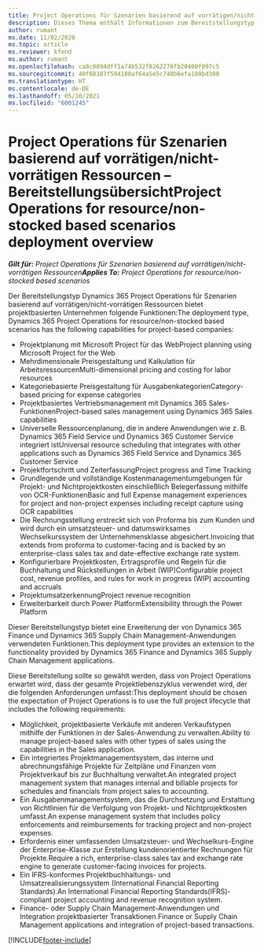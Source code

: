 ```yaml
---
title: Project Operations für Szenarien basierend auf vorrätigen/nicht-vorrätigen Ressourcen – Bereitstellungsübersicht
description: Dieses Thema enthält Informationen zum Bereitstellungstyp Project Operations für Szenarien basierend auf vorrätigen/nicht-vorrätigen Ressourcen.
author: rumant
ms.date: 11/02/2020
ms.topic: article
ms.reviewer: kfend
ms.author: rumant
ms.openlocfilehash: ca8c0894dff1a74b532f8262278fb20400f097c5
ms.sourcegitcommit: 40f68387f594180af64a5e5c748b6efa188bd300
ms.translationtype: HT
ms.contentlocale: de-DE
ms.lasthandoff: 05/10/2021
ms.locfileid: "6001245"
---
```

# <a name="project-operations-for-resourcenon-stocked-based-scenarios-deployment-overview"></a><span data-ttu-id="a6e18-103">Project Operations für Szenarien basierend auf vorrätigen/nicht-vorrätigen Ressourcen – Bereitstellungsübersicht</span><span class="sxs-lookup"><span data-stu-id="a6e18-103">Project Operations for resource/non-stocked based scenarios deployment overview</span></span>

<span data-ttu-id="a6e18-104">_**Gilt für:** Project Operations für Szenarien basierend auf vorrätigen/nicht-vorrätigen Ressourcen_</span><span class="sxs-lookup"><span data-stu-id="a6e18-104">_**Applies To:** Project Operations for resource/non-stocked based scenarios_</span></span>

<span data-ttu-id="a6e18-105">Der Bereitstellungstyp Dynamics 365 Project Operations für Szenarien basierend auf vorrätigen/nicht-vorrätigen Ressourcen bietet projektbasierten Unternehmen folgende Funktionen:</span><span class="sxs-lookup"><span data-stu-id="a6e18-105">The deployment type, Dynamics 365 Project Operations for resource/non-stocked based scenarios has the following capabilities for project-based companies:</span></span>

- <span data-ttu-id="a6e18-106">Projektplanung mit Microsoft Project für das Web</span><span class="sxs-lookup"><span data-stu-id="a6e18-106">Project planning using Microsoft Project for the Web</span></span>
- <span data-ttu-id="a6e18-107">Mehrdimensionale Preisgestaltung und Kalkulation für Arbeitsressourcen</span><span class="sxs-lookup"><span data-stu-id="a6e18-107">Multi-dimensional pricing and costing for labor resources</span></span>
- <span data-ttu-id="a6e18-108">Kategoriebasierte Preisgestaltung für Ausgabenkategorien</span><span class="sxs-lookup"><span data-stu-id="a6e18-108">Category-based pricing for expense categories</span></span>
- <span data-ttu-id="a6e18-109">Projektbasiertes Vertriebsmanagement mit Dynamics 365 Sales-Funktionen</span><span class="sxs-lookup"><span data-stu-id="a6e18-109">Project-based sales management using Dynamics 365 Sales capabilities</span></span>
- <span data-ttu-id="a6e18-110">Universelle Ressourcenplanung, die in andere Anwendungen wie z. B. Dynamics 365 Field Service und Dynamics 365 Customer Service integriert ist</span><span class="sxs-lookup"><span data-stu-id="a6e18-110">Universal resource scheduling that integrates with other applications such as Dynamics 365 Field Service and Dynamics 365 Customer Service</span></span>
- <span data-ttu-id="a6e18-111">Projektfortschritt und Zeiterfassung</span><span class="sxs-lookup"><span data-stu-id="a6e18-111">Project progress and Time Tracking</span></span>
- <span data-ttu-id="a6e18-112">Grundlegende und vollständige Kostenmanagementumgebungen für Projekt- und Nichtprojektkosten einschließlich Belegerfassung mithilfe von OCR-Funktionen</span><span class="sxs-lookup"><span data-stu-id="a6e18-112">Basic and full Expense management experiences for project and non-project expenses including receipt capture using OCR capabilities</span></span>
- <span data-ttu-id="a6e18-113">Die Rechnungsstellung erstreckt sich von Proforma bis zum Kunden und wird durch ein umsatzsteuer- und datumswirksames Wechselkurssystem der Unternehmensklasse abgesichert.</span><span class="sxs-lookup"><span data-stu-id="a6e18-113">Invoicing that extends from proforma to customer-facing and is backed by an enterprise-class sales tax and date-effective exchange rate system.</span></span>
- <span data-ttu-id="a6e18-114">Konfigurierbare Projektkosten, Ertragsprofile und Regeln für die Buchhaltung und Rückstellungen in Arbeit (WIP)</span><span class="sxs-lookup"><span data-stu-id="a6e18-114">Configurable project cost, revenue profiles, and rules for work in progress (WIP) accounting and accruals</span></span>
- <span data-ttu-id="a6e18-115">Projektumsatzerkennung</span><span class="sxs-lookup"><span data-stu-id="a6e18-115">Project revenue recognition</span></span>
- <span data-ttu-id="a6e18-116">Erweiterbarkeit durch Power Platform</span><span class="sxs-lookup"><span data-stu-id="a6e18-116">Extensibility through the Power Platform</span></span>

<span data-ttu-id="a6e18-117">Dieser Bereitstellungstyp bietet eine Erweiterung der von Dynamics 365 Finance und Dynamics 365 Supply Chain Management-Anwendungen verwendeten Funktionen.</span><span class="sxs-lookup"><span data-stu-id="a6e18-117">This deployment type provides an extension to the functionality provided by Dynamics 365 Finance and Dynamics 365 Supply Chain Management applications.</span></span>

<span data-ttu-id="a6e18-118">Diese Bereitstellung sollte so gewählt werden, dass von Project Operations erwartet wird, dass der gesamte Projektlebenszyklus verwendet wird, der die folgenden Anforderungen umfasst:</span><span class="sxs-lookup"><span data-stu-id="a6e18-118">This deployment should be chosen the expectation of Project Operations is to use the full project lifecycle that includes the following requirements:</span></span>

- <span data-ttu-id="a6e18-119">Möglichkeit, projektbasierte Verkäufe mit anderen Verkaufstypen mithilfe der Funktionen in der Sales-Anwendung zu verwalten.</span><span class="sxs-lookup"><span data-stu-id="a6e18-119">Ability to manage project-based sales with other types of sales using the capabilities in the Sales application.</span></span>
- <span data-ttu-id="a6e18-120">Ein integriertes Projektmanagementsystem, das interne und abrechnungsfähige Projekte für Zeitpläne und Finanzen vom Projektverkauf bis zur Buchhaltung verwaltet.</span><span class="sxs-lookup"><span data-stu-id="a6e18-120">An integrated project management system that manages internal and billable projects for schedules and financials from project sales to accounting.</span></span>
- <span data-ttu-id="a6e18-121">Ein Ausgabenmanagementsystem, das die Durchsetzung und Erstattung von Richtlinien für die Verfolgung von Projekt- und Nichtprojektkosten umfasst.</span><span class="sxs-lookup"><span data-stu-id="a6e18-121">An expense management system that includes policy enforcements and reimbursements for tracking project and non-project expenses.</span></span>
- <span data-ttu-id="a6e18-122">Erfordernis einer umfassenden Umsatzsteuer- und Wechselkurs-Engine der Enterprise-Klasse zur Erstellung kundenorientierter Rechnungen für Projekte.</span><span class="sxs-lookup"><span data-stu-id="a6e18-122">Require a rich, enterprise-class sales tax and exchange rate engine to generate customer-facing invoices for projects.</span></span>
- <span data-ttu-id="a6e18-123">Ein IFRS-konformes Projektbuchhaltungs- und Umsatzrealisierungssystem (International Financial Reporting Standards).</span><span class="sxs-lookup"><span data-stu-id="a6e18-123">An International Financial Reporting Standards(IFRS)-compliant project accounting and revenue recognition system.</span></span>
- <span data-ttu-id="a6e18-124">Finance- oder Supply Chain Management-Anwendungen und Integration projektbasierter Transaktionen.</span><span class="sxs-lookup"><span data-stu-id="a6e18-124">Finance or Supply Chain Management applications and integration of project-based transactions.</span></span>


[!INCLUDE[footer-include](../includes/footer-banner.md)]
